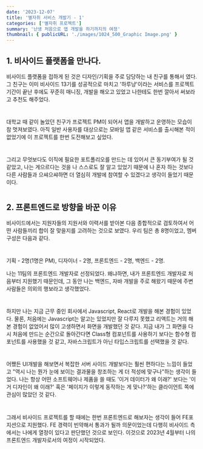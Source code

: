 ```yaml
---
date: '2023-12-07'
title: '별자취 서비스 개발기 - 1'
categories: ['별자취 프로젝트']
summary: '난생 처음으로 앱 개발을 하기까지의 여정'
thumbnail: { publicURL: './images/1024_500_Graphic Image.png' }
---
```


## 1. 비사이드 플랫폼을 만나다.

비사이드 플랫폼을 접하게 된 것은 디자인/기획을 주로 담당하는 내 친구를 통해서 였다. 그 친구는 이미 비사이드 13기를 성공적으로 마치고 '하루냥'이라는 서비스를 프로젝트 기간이 끝난 후에도 꾸준히 매니징, 개발을
해오고 있었고 나한테도 한번 깔아서 써보라고 추천도 해주었다.

#

대학교 때 같이 놀았던 친구가 프로젝트 PM이 되어서 앱을 개발하고 운영하는 모습이 참 멋져보였다.
아직 일반 사용자를 대상으로는 모바일 앱 같은 서비스를 출시해본 적이 없었기에 이 프로젝트를 한번 도전해보고 싶었다.

#

그리고 무엇보다도 이직에 필요한 포트폴리오를 만드는 데 있어서 큰 동기부여가 될 것 같았고, 나는 게으르다는 것을 나 스스로도 잘 알고 있었기 때문에 나 혼자 하는 것보다 다른 사람들과 으쌰으쌰하면 더 열심히 개발에 참여할 수 있겠다고 생각이 들었기 때문이다.

#

#

## 2. 프론트엔드로 방향을 바꾼 이유

비사이드에서는 지원자들의 지원서와 이력서를 받아본 다음 종합적으로 검토하여서 어떤 사람들끼리 합이 잘 맞을지를 고려하는 것으로 보였다. 우리 팀은 총 8명이었고, 멤버 구성은 다음과 같다.

#

기획 - 2명(1명은 PM), 디자이너 - 2명, 프론트엔드 - 2명, 백엔드 - 2명.

나는 11팀의 프론트엔드 개발자로 선정되었다. 왜냐하면, 내가 프론트엔드 개발자로 처음부터 지원했기 때문인데, 그 동안 나는 백엔드, 자바 개발을 주로 해왔기 때문에 주변 사람들은 의외의 행보라고 생각했었다.

#

하지만 나는 지금 근무 중인 회사에서 Javascript, React로 개발을 해본 경험이 있었다. 물론, 처음에는 Javascript는 알고는 있었지만 잘 다루지 못했고 리액트는 거의 해본 경험이 없었어서 많이 고생하면서 화면을 개발했던 것 같다. 지금 내가 그 화면을 다시 처음에 만드는 순간으로 돌아간다면 Class형 컴포넌트를 사용하기 보다는 함수형 컴포넌트를 사용했을 것 같고, 자바스크립트가 아닌 타입스크립트를 선택했을 것 같다.

#

어쨌든 UI개발을 해보면서 복잡한 서버 사이드 개발보다는 훨씬 편하다는 느낌이 들었고 "역시 나는 뭔가 눈에 보이는 결과물을 창조하는 게 더 적성에 맞구나"하는 생각이 들었다. 나는 항상 어떤 소프트웨어나 제품을 쓸 때도 '이거 데이터가 왜 이래?' 보다는 '이거 디자인이 왜 이래?' 혹은 '페이지가 이렇게 동작하는 게 맞나?'하는 클라이언트 쪽에 관심이 많았던 것 같다.

#

그래서 비사이드 프로젝트를 할 때에는 한번 프론트엔드로 해보자는 생각이 들어 FE포지션으로 지원했다. FE 경력이 빈약해서 통과가 될까 의문이었는데 다행히 비사이드 측에서는 나에게 열정이 있다고 판단했던 것으로 보인다. 이것으로 2023년 4월부터 나의 프론트엔드 개발자로서의 여정이 시작되었다.
